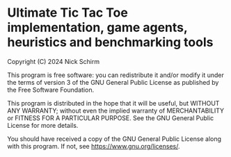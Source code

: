 # Ultimate Tic Tac Toe implementation, game agents, heuristics and benchmarking tools
Copyright (C) 2024 Nick Schirm

This program is free software: 
you can redistribute it and/or modify it under the terms of version 3 of the GNU General Public License as published by
the Free Software Foundation.

This program is distributed in the hope that it will be useful,
but WITHOUT ANY WARRANTY; without even the implied warranty of
MERCHANTABILITY or FITNESS FOR A PARTICULAR PURPOSE.  See the
GNU General Public License for more details.

You should have received a copy of the GNU General Public License
along with this program.  If not, see <https://www.gnu.org/licenses/>.
